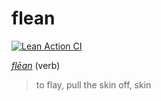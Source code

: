 # flean

[![Lean Action CI](https://github.com/henrytill/flean/actions/workflows/lean_action_ci.yml/badge.svg)](https://github.com/henrytill/flean/actions/workflows/lean_action_ci.yml)

[_flēan_](https://en.wiktionary.org/w/index.php?title=flean&oldid=71979583) (verb)
> to flay, pull the skin off, skin
